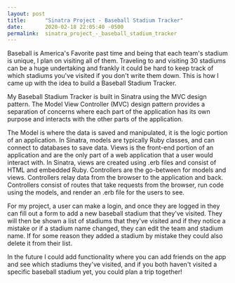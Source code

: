 ```yaml
---
layout: post
title:      "Sinatra Project - Baseball Stadium Tracker"
date:       2020-02-18 22:05:40 -0500
permalink:  sinatra_project_-_baseball_stadium_tracker
---
```



Baseball is America's Favorite past time and being that each team's stadium is unique, I plan on visiting all of them. Traveling to and visiting 30 stadiums can be a huge undertaking and frankly it could be hard to keep track of which stadiums you've visited if you don't write them down. This is how I came up with the idea to build a Baseball Stadium Tracker.

My Baseball Stadium Tracker is built in Sinatra using the MVC design pattern. The Model View Controller (MVC) design pattern provides a separation of concerns where each part of the application has its own purpose and interacts with the other parts of the application.

The Model is where the data is saved and manipulated, it is the logic portion of an application. In Sinatra, models are typically Ruby classes, and can connect to databases to save data. Views is the front-end portion of an application and are the only part of a web application that a user would interact with. In Sinatra, views are created using .erb files and consist of HTML and embedded Ruby. Controllers are the go-between for models and views. Controllers relay data from the browser to the application and back. Controllers consist of routes that take requests from the browser, run code using the models, and render an .erb file for the users to see.

For my project, a user can make a login, and once they are logged in they can fill out a form to add a new baseball stadium that they've visited. They will then be shown a list of stadiums that they've visited and if they notice a mistake or if a stadium name changed, they can edit the team and stadium name. If for some reason they added a stadium by mistake they could also delete it from their list.

In the future I could add functionality where you can add friends on the app and see which stadiums they've visited, and if you both haven't visited a specific baseball stadium yet, you could plan a trip together!
